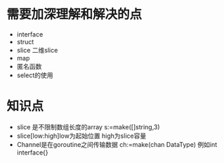 # 需要加深理解和解决的点
- interface
- struct
- slice 二维slice
- map 
- 匿名函数
- select的使用



# 知识点
- slice 是不限制数组长度的array  s:=make([]string,3)
- slice[low:high]low为起始位置 high为slice容量
- Channel是在goroutine之间传输数据 ch:=make(chan DataType) 例如int interface{}